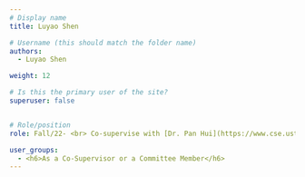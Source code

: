 ```yaml
---
# Display name
title: Luyao Shen

# Username (this should match the folder name)
authors:
  - Luyao Shen

weight: 12

# Is this the primary user of the site?
superuser: false


# Role/position
role: Fall/22- <br> Co-supervise with [Dr. Pan Hui](https://www.cse.ust.hk/~panhui/)

user_groups:
  - <h6>As a Co-Supervisor or a Committee Member</h6>
---
```

